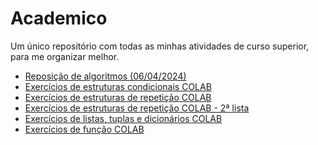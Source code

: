 # Academico
Um único repositório com todas as minhas atividades de curso superior, para me organizar melhor.

- [Reposição de algoritmos (06/04/2024)](https://github.com/JarJv/Academico/tree/9df3f2e86631d186770dfd0456683d1148ad1ac3/Fatec/visualg%20reposi%C3%A7%C3%A3o%20(06%20-%2004%20-%2024)) 
- [Exercícios de estruturas condicionais COLAB](https://github.com/JarJv/Academico/blob/2377eea5752ff5c34a84efd2aa397dc17fd36f1e/ExerciciosCondicionaisFATEC_de_JO%C3%83O_VICTOR_DA_SILVA_JARDIM.ipynb)
- [Exercícios de estruturas de repetição COLAB](https://github.com/JarJv/Academico/blob/5fbb24c59d79a8f5e8fe7a23862562f5e5748e07/EstruturasRepeticaoFATEC_de_JO%C3%83O_VICTOR_DA_SILVA_JARDIM.ipynb)
- [Exercícios de estruturas de repetição COLAB - 2ª lista](https://github.com/JarJv/Academico/blob/7a68d92520e9f2f4b0aa24d6b56731316b769a24/Lista_2_La%C3%A7os_de_Repeti%C3%A7%C3%A3o_de_Jo%C3%A3o_Victor_da_Silva_Jardim.ipynb)
- [Exercícios de listas, tuplas e dicionários COLAB](https://github.com/JarJv/Academico/blob/31c61f6bba30ac9846a8390ef62c170434b8d361/Listas_Tuplas_Dicionarios_de_Jo%C3%A3o_Victor_da_Silva_Jardim.ipynb)
- [Exercícios de função COLAB](https://github.com/JarJv/Academico/blob/e22dfe266ea282eed725878bd6802a2a2671b72f/Fun%C3%A7%C3%B5es_FATEC_de_Jo%C3%A3o_Victor_da_Silva_Jardim.ipynb)
